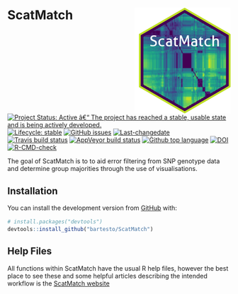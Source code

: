 
<!-- README.md is generated from README.Rmd. Please edit that file -->

# ScatMatch <img src="man/figures/scatmatch_logo.png" align="right" style="padding-left:10px;background-color:white;" />

<!-- badges: start -->

[![Project Status: Active â€“ The project has reached a stable, usable
state and is being actively
developed.](https://www.repostatus.org/badges/latest/active.svg)](https://www.repostatus.org/#active)
[![Lifecycle:
stable](https://img.shields.io/badge/lifecycle-stable-brightgreen.svg)](https://www.tidyverse.org/lifecycle/#stable)
[![GitHub
issues](https://img.shields.io/github/issues/bartesto/ScatMatch.svg?style=popout)](https://github.com/bartesto/ScatMatch/issues/)
[![Last-changedate](https://img.shields.io/github/last-commit/bartesto/ScatMatch.svg)](https://github.com/bartesto/ScatMatch/commits/master)
[![Travis build
status](https://travis-ci.org/bartesto/ScatMatch.svg?branch=master)](https://travis-ci.org/bartesto/ScatMatch)
[![AppVeyor build
status](https://ci.appveyor.com/api/projects/status/github/bartesto/ScatMatch?branch=master&svg=true)](https://ci.appveyor.com/project/bartesto/ScatMatch)
[![Github top
language](https://img.shields.io/github/languages/top/bartesto/ScatMatch.svg)](https://github.com/bartesto/ScatMatch/)
[![DOI](https://zenodo.org/badge/202643428.svg)](https://zenodo.org/badge/latestdoi/202643428)
[![R-CMD-check](https://github.com/Bartesto/DBCAscatR/workflows/R-CMD-check/badge.svg)](https://github.com/Bartesto/DBCAscatR/actions)
<!-- badges: end -->

The goal of ScatMatch is to to aid error filtering from SNP genotype
data and determine group majorities through the use of visualisations.

## Installation

You can install the development version from
[GitHub](https://github.com/bartesto) with:

``` r
# install.packages("devtools")
devtools::install_github("bartesto/ScatMatch")
```

## Help Files

All functions within ScatMatch have the usual R help files, however the
best place to see these and some helpful articles describing the
intended workflow is the [ScatMatch
website](https://bartesto.github.io/ScatMatch/index.html)
